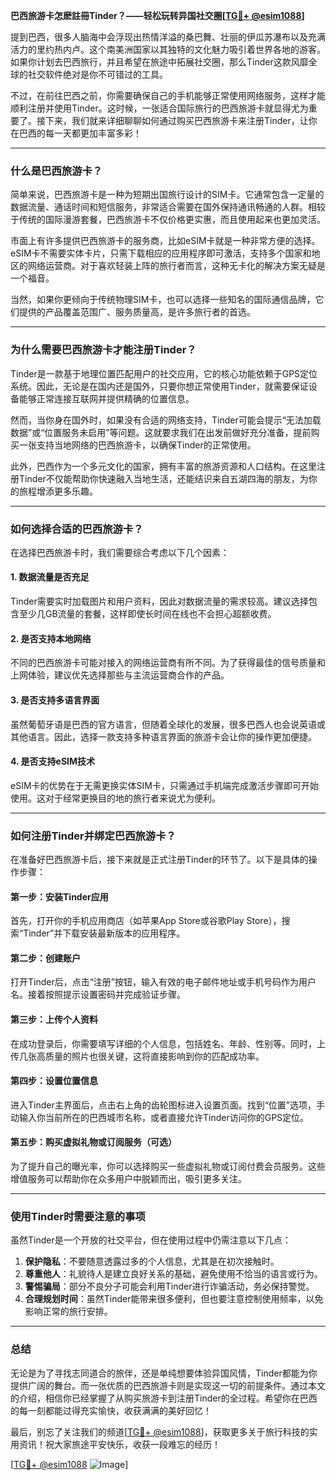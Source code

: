 **巴西旅游卡怎麽註冊Tinder？——轻松玩转异国社交圈[[TG💪+ @esim1088](https://t.me/s/esim1088)]**

提到巴西，很多人脑海中会浮现出热情洋溢的桑巴舞、壮丽的伊瓜苏瀑布以及充满活力的里约热内卢。这个南美洲国家以其独特的文化魅力吸引着世界各地的游客。如果你计划去巴西旅行，并且希望在旅途中拓展社交圈，那么Tinder这款风靡全球的社交软件绝对是你不可错过的工具。

不过，在前往巴西之前，你需要确保自己的手机能够正常使用网络服务，这样才能顺利注册并使用Tinder。这时候，一张适合国际旅行的巴西旅游卡就显得尤为重要了。接下来，我们就来详细聊聊如何通过购买巴西旅游卡来注册Tinder，让你在巴西的每一天都更加丰富多彩！

---

### **什么是巴西旅游卡？**
简单来说，巴西旅游卡是一种为短期出国旅行设计的SIM卡。它通常包含一定量的数据流量、通话时间和短信服务，非常适合需要在国外保持通讯畅通的人群。相较于传统的国际漫游套餐，巴西旅游卡不仅价格更实惠，而且使用起来也更加灵活。

市面上有许多提供巴西旅游卡的服务商，比如eSIM卡就是一种非常方便的选择。eSIM卡不需要实体卡片，只需下载相应的应用程序即可激活，支持多个国家和地区的网络运营商。对于喜欢轻装上阵的旅行者而言，这种无卡化的解决方案无疑是一个福音。

当然，如果你更倾向于传统物理SIM卡，也可以选择一些知名的国际通信品牌，它们提供的产品覆盖范围广、服务质量高，是许多旅行者的首选。

---

### **为什么需要巴西旅游卡才能注册Tinder？**
Tinder是一款基于地理位置匹配用户的社交应用，它的核心功能依赖于GPS定位系统。因此，无论是在国内还是国外，只要你想正常使用Tinder，就需要保证设备能够正常连接互联网并提供精确的位置信息。

然而，当你身在国外时，如果没有合适的网络支持，Tinder可能会提示“无法加载数据”或“位置服务未启用”等问题。这就要求我们在出发前做好充分准备，提前购买一张支持当地网络的巴西旅游卡，以确保Tinder的正常使用。

此外，巴西作为一个多元文化的国家，拥有丰富的旅游资源和人口结构。在这里注册Tinder不仅能帮助你快速融入当地生活，还能结识来自五湖四海的朋友，为你的旅程增添更多乐趣。

---

### **如何选择合适的巴西旅游卡？**
在选择巴西旅游卡时，我们需要综合考虑以下几个因素：

#### **1. 数据流量是否充足**
Tinder需要实时加载图片和用户资料，因此对数据流量的需求较高。建议选择包含至少几GB流量的套餐，这样即使长时间在线也不会担心超额收费。

#### **2. 是否支持本地网络**
不同的巴西旅游卡可能对接入的网络运营商有所不同。为了获得最佳的信号质量和上网体验，建议优先选择那些与主流运营商合作的产品。

#### **3. 是否支持多语言界面**
虽然葡萄牙语是巴西的官方语言，但随着全球化的发展，很多巴西人也会说英语或其他语言。因此，选择一款支持多种语言界面的旅游卡会让你的操作更加便捷。

#### **4. 是否支持eSIM技术**
eSIM卡的优势在于无需更换实体SIM卡，只需通过手机端完成激活步骤即可开始使用。这对于经常更换目的地的旅行者来说尤为便利。

---

### **如何注册Tinder并绑定巴西旅游卡？**
在准备好巴西旅游卡后，接下来就是正式注册Tinder的环节了。以下是具体的操作步骤：

#### **第一步：安装Tinder应用**
首先，打开你的手机应用商店（如苹果App Store或谷歌Play Store），搜索“Tinder”并下载安装最新版本的应用程序。

#### **第二步：创建账户**
打开Tinder后，点击“注册”按钮，输入有效的电子邮件地址或手机号码作为用户名。接着按照提示设置密码并完成验证步骤。

#### **第三步：上传个人资料**
在成功登录后，你需要填写详细的个人信息，包括姓名、年龄、性别等。同时，上传几张高质量的照片也很关键，这将直接影响到你的匹配成功率。

#### **第四步：设置位置信息**
进入Tinder主界面后，点击右上角的齿轮图标进入设置页面。找到“位置”选项，手动输入你当前所在的巴西城市名称，或者直接允许Tinder访问你的GPS定位。

#### **第五步：购买虚拟礼物或订阅服务（可选）**
为了提升自己的曝光率，你可以选择购买一些虚拟礼物或订阅付费会员服务。这些增值服务可以帮助你在众多用户中脱颖而出，吸引更多关注。

---

### **使用Tinder时需要注意的事项**
虽然Tinder是一个开放的社交平台，但在使用过程中仍需注意以下几点：

1. **保护隐私**：不要随意透露过多的个人信息，尤其是在初次接触时。
2. **尊重他人**：礼貌待人是建立良好关系的基础，避免使用不恰当的语言或行为。
3. **警惕骗局**：部分不良分子可能会利用Tinder进行诈骗活动，务必保持警觉。
4. **合理规划时间**：虽然Tinder能带来很多便利，但也要注意控制使用频率，以免影响正常的旅行安排。

---

### **总结**
无论是为了寻找志同道合的旅伴，还是单纯想要体验异国风情，Tinder都能为你提供广阔的舞台。而一张优质的巴西旅游卡则是实现这一切的前提条件。通过本文的介绍，相信你已经掌握了从购买旅游卡到注册Tinder的全过程。希望你在巴西的每一刻都能过得充实愉快，收获满满的美好回忆！

最后，别忘了关注我们的频道[[TG💪+ @esim1088](https://t.me/s/esim1088)]，获取更多关于旅行科技的实用资讯！祝大家旅途平安快乐，收获一段难忘的经历！

[[TG💪+ @esim1088](https://t.me/s/esim1088) ![Image](https://i.postimg.cc/4NQfJmqS/Snipaste-2025-05-13-00-14-12.png)]